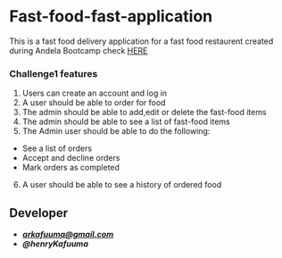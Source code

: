 
# Fast-food-fast-application
This is a fast food delivery application for a fast food restaurent created\
during Andela Bootcamp check [HERE]( https://kafuuma.github.io/FAST-FOOD-APP/)

### Challenge1 features

1. Users can create an account and log in
2. A user should be able to order for food
3. The admin should be able to add,edit or delete the fast-food items
4. The admin should be able to see a list of fast-food items
5. The Admin user should be able to do the following:
  * See a list of orders
  * Accept and decline orders
  * Mark orders as completed
6. A user should be able to see a history of ordered food
## Developer
- _**arkafuuma@gmail.com**_
- _**@henryKafuuma**_



